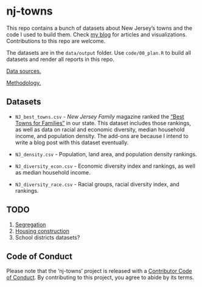 
<!-- README.md is generated from README.Rmd. Please edit that file -->

# nj-towns

This repo contains a bunch of datasets about New Jersey’s towns and the
code I used to build them. Check [my blog](https://everetr.github.io/)
for articles and visualizations. Contributions to this repo are welcome.

The datasets are in the `data/output` folder. Use `code/00_plan.R` to
build all datasets and render all reports in this repo.

[Data sources.](data/data_sources.md)

[Methodology.](reports/Methodology.md)

## Datasets

  - `NJ_best_towns.csv` - *New Jersey Family* magazine ranked the [“Best
    Towns for
    Families”](https://www.njfamily.com/new-jerseys-best-towns-for-families-the-list-2019/)
    in our state. This dataset includes those rankings, as well as data
    on racial and economic diversity, median household income, and
    population density. The add-ons are because I intend to write a blog
    post with this dataset eventually.

  - `NJ_density.csv` - Population, land area, and population density
    rankings.

  - `NJ_diversity_econ.csv` - Economic diversity index and rankings, as
    well as median household income.

  - `NJ_diversity_race.csv` - Racial groups, racial diversity index, and
    rankings.

## TODO

1.  [Segregation](https://fivethirtyeight.com/features/the-most-diverse-cities-are-often-the-most-segregated/)
2.  [Housing
    construction](https://www.census.gov/econ/construction.html)
3.  School districts datasets?

## Code of Conduct

Please note that the ‘nj-towns’ project is released with a [Contributor
Code of Conduct](CODE_OF_CONDUCT.md). By contributing to this project,
you agree to abide by its terms.
